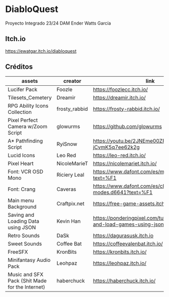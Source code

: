 # DiabloQuest
Proyecto Integrado 23/24 DAM
Ender Watts García
## Itch.io
https://ewatgar.itch.io/diabloquest

## Créditos
| assets                                          | creator       | link                                                                                |
| ----------------------------------------------- | ------------- | ----------------------------------------------------------------------------------- |
| Lucifer Pack                                    | Foozle        | https://foozlecc.itch.io/                                                           |
| Tilesets_Cemetery                               | Dreamir       | https://dreamir.itch.io/                                                            |
| RPG Ability Icons Collection                    | frosty_rabbid | https://frosty-rabbid.itch.io/                                                      |
| Pixel Perfect Camera w/Zoom Script              | glowurms      | https://github.com/glowurms                                                         |
| A* Pathfinding Script                           | RyiSnow       | https://youtu.be/2JNEme00ZFA?si=-jCvmK5q7ee62k2g                                    |
| Lucid Icons                                     | Leo Red       | https://leo-red.itch.io/                                                            |
| Pixel Heart                                     | NicoleMarieT  | https://nicolemariet.itch.io/                                                       |
| Font: VCR OSD Mono                              | Riciery Leal  | https://www.dafont.com/es/mrmanet.d5509?text=%F1                                    |
| Font: Crang                                     | Caveras       | https://www.dafont.com/es/cliff-modes.d6641?text=%F1                                |
| Main menu Background                            | Craftpix.net  | https://free-game-assets.itch.io/                                                   |
| Saving and Loading Data using JSON              | Kevin Han     | https://ponderingpixel.com/tutorials/unity/save-and-load-games-using-json-in-unity/ |
| Retro Sounds                                    | DaSk          | https://dagurasusk.itch.io                                                          |
| Sweet Sounds                                    | Coffee Bat    | https://coffeevalenbat.itch.io/                                                     |
| FreeSFX                                         | KronBits      | https://kronbits.itch.io/                                                           |
| Minifantasy Audio Pack                          | Leohpaz       | https://leohpaz.itch.io/                                                            |
| Music and SFX Pack (Shit Made for the Internet) | haberchuck    | https://haberchuck.itch.io/                                                         |

